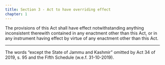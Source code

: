 ```yaml
---
title: Section 3 - Act to have overriding effect
chapter: 1
---
```


The provisions of this Act shall have effect notwithstanding anything inconsistent therewith contained in any enactment other than this Act, or in any instrument having effect by virtue of any enactment other than this Act.

-----

The words “except the State of Jammu and Kashmir” omitted by Act 34 of 2019, s. 95 and the Fifth Schedule (w.e.f. 31-10-2019).

